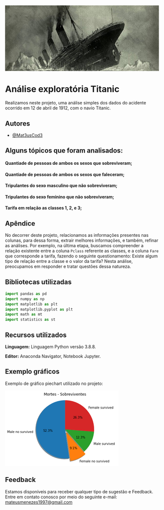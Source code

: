 
<p align="center">
  <img src="https://github.com/Mat3usCod3/Titanic/blob/main/img.jpg?raw=true"/>
</p>


# Análise exploratória Titanic

Realizamos neste projeto, uma análise simples dos dados do acidente ocorrido em 12 de abril de 1912, com o navio Titanic.

## Autores

- [@Mat3usCod3](https://github.com/Mat3usCod3)


## Alguns tópicos que foram analisados:

#### Quantiade de pessoas de ambos os sexos que sobreviveram;

#### Quantiade de pessoas de ambos os sexos que faleceram;

#### Tripulantes do sexo masculino que não sobreviveram;

#### Tripulantes do sexo feminino que não sobreviveram;

#### Tarifa em relação as classes 1, 2, e 3; 



## Apêndice

No decorrer deste projeto, relacionamos as informações presentes nas colunas, para dessa forma, extrair melhores informações, e também, refinar as análises. Por exemplo, na última etapa, buscamos compreender a relação existente entre a coluna `Pclass` referente as classes, e a coluna `Fare` que corresponde a tarifa, fazendo o seguinte questionamento: Existe algum tipo de relação entre a classe e o valor da tarifa? Nesta análise, preocupamos em responder e tratar questões dessa natureza.


## Bibliotecas utilizadas 

```python
import pandas as pd
import numpy as np
import matplotlib as plt
import matplotlib.pyplot as plt
import math as mt
import statistics as st
```
    
## Recursos utilizados
**Linguagem:** Linguagem Python versão 3.8.8.

**Editor:** Anaconda Navigator, Notebook Jupyter.


## Exemplo gráficos

Exemplo de gráfico piechart utilizado no projeto:

![teste](https://github.com/Mat3usCod3/Titanic/blob/main/g.png?raw=true)

## Feedback

Estamos disponíveis para receber qualquer tipo de sugestão e Feedback. Entre em contato conosco por meio do seguinte e-mail: mateusmenezes1997@gmail.com
